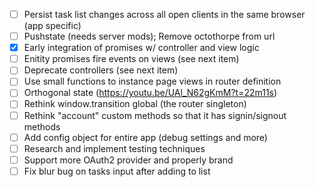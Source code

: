 - [ ] Persist task list changes across all open clients in the same browser (app specific)
- [ ] Pushstate (needs server mods); Remove octothorpe from url
- [x] Early integration of promises w/ controller and view logic
- [ ] Enitity promises fire events on views (see next item)
- [ ] Deprecate controllers (see next item)
- [ ] Use small functions to instance page views in router definition
- [ ] Orthogonal state (https://youtu.be/UAl_N62gKmM?t=22m11s)
- [ ] Rethink window.transition global (the router singleton)
- [ ] Rethink "account" custom methods so that it has signin/signout methods
- [ ] Add config object for entire app (debug settings and more)
- [ ] Research and implement testing techniques
- [ ] Support more OAuth2 provider and properly brand
- [ ] Fix blur bug on tasks input after adding to list